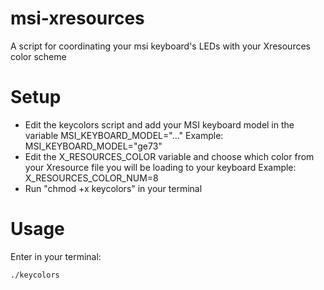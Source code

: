 # msi-xresources
A script for coordinating your msi keyboard's LEDs with your Xresources color scheme

# Setup

- Edit the keycolors script and add your MSI keyboard model in the variable MSI_KEYBOARD_MODEL="..."
  Example: MSI_KEYBOARD_MODEL="ge73"
- Edit the X_RESOURCES_COLOR variable and choose which color from your Xresource file you will be loading to your keyboard
  Example: X_RESOURCES_COLOR_NUM=8
- Run "chmod +x keycolors" in your terminal

# Usage

Enter in your terminal:
```
./keycolors
```
